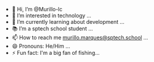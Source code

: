 - 👋 Hi, I’m @Murillo-lc
- 👀 I’m interested in technology ...
- 🌱 I’m currently learning about development ...
- 📚 I’m a sptech school student ...
- 📫 How to reach me murillo.marques@sptech.school ...
- 😄 Pronouns: He/Him ...
- ⚡ Fun fact: I'm a big fan of fishing...

<!---
Murillo-lc/Murillo-lc is a ✨ special ✨ repository because its `README.md` (this file) appears on your GitHub profile.
You can click the Preview link to take a look at your changes.
--->
